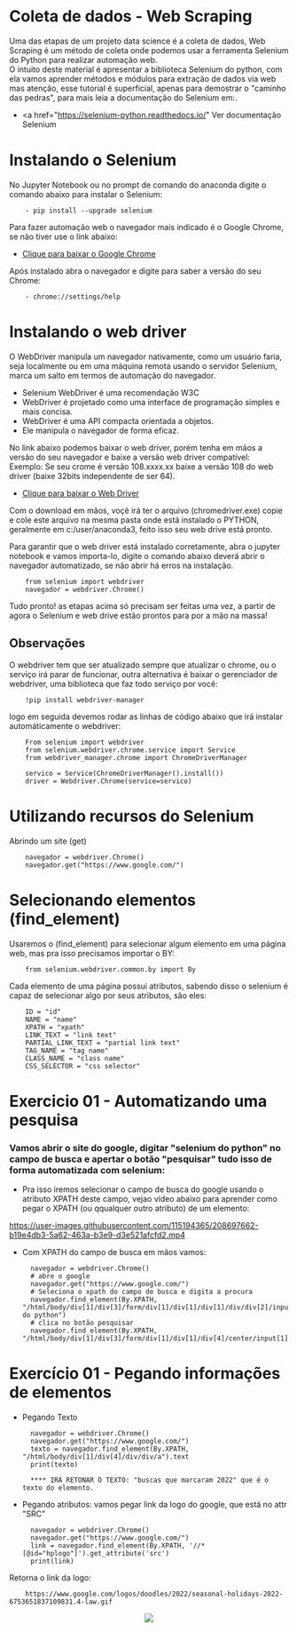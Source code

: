 # Coleta de dados - Web Scraping

Uma das etapas de um projeto data science é a coleta de dados, Web Scraping é um método de coleta onde podemos usar a ferramenta Selenium do Python para realizar automação web.<br>
O intuito deste material é apresentar a biblioteca Selenium do python, com ela vamos aprender métodos e módulos para extração de dados via web mas atenção, esse tutorial é superficial, apenas para demostrar o "caminho das pedras", para mais leia a documentação do Selenium em:.<br>
- <a href="https://selenium-python.readthedocs.io/" Ver documentação Selenium</a>

# Instalando o Selenium

No Jupyter Notebook ou no prompt de comando do anaconda digite o comando abaixo para instalar o Selenium:

        - pip install --upgrade selenium
        
Para fazer automação web o navegador mais indicado é o Google Chrome, se não tiver use o link abaixo:

- <a href="https://www.google.com/chrome/"> Clique para baixar o Google Chrome</a>

Após instalado abra o navegador e digite para saber a versão do seu Chrome:

        - chrome://settings/help

# Instalando o web driver

O WebDriver manipula um navegador nativamente, como um usuário faria, seja localmente ou em uma máquina remota usando o servidor Selenium, marca um salto em termos de automação do navegador.<br>
- Selenium WebDriver é uma recomendação W3C
- WebDriver é projetado como uma interface de programação simples e mais concisa.
- WebDriver é uma API compacta orientada a objetos. 
- Ele manipula o navegador de forma eficaz.

No link abaixo podemos baixar o web driver, porém tenha em mãos a versão do seu navegador e baixe a versão web driver compatível:<br>
Exemplo: Se seu crome é versão 108.xxxx.xx baixe a versão 108 do web driver (baixe 32bits independente de ser 64).

- <a href="https://chromedriver.chromium.org/downloads"> Clique para baixar o Web Driver</a>

Com o download em mãos, voçê irá ter o arquivo (chromedriver.exe) copie e cole este arquivo na mesma pasta onde está instalado o PYTHON, geralmente em c:/user/anaconda3, feito isso seu web drive está pronto.<br>

Para garantir que o web driver está instalado corretamente, abra o jupyter notebook e vamos importa-lo, digite o comando abaixo deverá abrir o navegador automatizado, se não abrir há erros na instalação.

        from selenium import webdriver
        navegador = webdriver.Chrome()

Tudo pronto! as etapas acima só precisam ser feitas uma vez, a partir de agora o Selenium e web drive estão prontos para por a mão na massa!

## Observações
O webdriver tem que ser atualizado sempre que atualizar o chrome, ou o serviço irá parar de funcionar, outra alternativa é baixar o gerenciador de webdriver, uma biblioteca que faz todo serviço por você:

        !pip install webdriver-manager

logo em seguida devemos rodar as linhas de código abaixo que irá instalar automáticamente o webdriver:

        From selenium import webdriver
        from selenium.webdriver.chrome.service import Service
        from webdriver_manager.chrome import ChromeDriverManager

        servico = Service(ChromeDriverManager().install())
        driver = Webdriver.Chrome(service=servico)

# Utilizando recursos do Selenium

Abrindo um site (get)

        navegador = webdriver.Chrome()
        navegador.get("https://www.google.com/")
     
 # Selecionando elementos (find_element)
Usaremos o (find_element) para selecionar algum elemento em uma página web, mas pra isso precisamos importar o BY:<Br>

        from selenium.webdriver.common.by import By
        
Cada elemento de uma página possui atributos, sabendo disso o selenium é capaz de selecionar algo por seus atributos, são eles:
       
        ID = "id"
        NAME = "name"
        XPATH = "xpath"
        LINK_TEXT = "link text"
        PARTIAL_LINK_TEXT = "partial link text"
        TAG_NAME = "tag name"
        CLASS_NAME = "class name"
        CSS_SELECTOR = "css selector"
        
# Exercicio 01 - Automatizando uma pesquisa
### Vamos abrir o site do google, digitar "selenium do python" no campo de busca e apertar o botão "pesquisar" tudo isso de forma automatizada com selenium:
        
- Pra isso iremos selecionar o campo de busca do google usando o atributo XPATH deste campo, vejao vídeo abaixo para aprender como pegar o XPATH (ou qqualquer outro atributo) de um elemento:
        
https://user-images.githubusercontent.com/115194365/208697662-b19e4db3-5a62-463a-b3e9-d3e521afcfd2.mp4

- Com XPATH do campo de busca em mãos vamos:
        
        navegador = webdriver.Chrome()
        # abre o google
        navegador.get("https://www.google.com/")
        # Seleciona o xpath do campo de busca e digita a procura
        navegador.find_element(By.XPATH, "/html/body/div[1]/div[3]/form/div[1]/div[1]/div[1]/div/div[2]/input").send_keys("selenium do python")
        # clica no botão pesquisar
        navegador.find_element(By.XPATH, "/html/body/div[1]/div[3]/form/div[1]/div[1]/div[4]/center/input[1]").click()

# Exercício 01 - Pegando informações de elementos
- Pegando Texto

        navegador = webdriver.Chrome()
        navegador.get("https://www.google.com/")
        texto = navegador.find_element(By.XPATH, "/html/body/div[1]/div[4]/div/div/a").text
        print(texto)
        
        **** IRÁ RETONAR O TEXTO: "buscas que marcaram 2022" que é o texto do elemento.

- Pegando atributos: vamos pegar link da logo do google, que está no attr "SRC"
        
        navegador = webdriver.Chrome()
        navegador.get("https://www.google.com/")
        link = navegador.find_element(By.XPATH, '//*[@id="hplogo"]').get_attribute('src')
        print(link)
        
Retorna o link da logo:
        
        https://www.google.com/logos/doodles/2022/seasonal-holidays-2022-6753651837109831.4-law.gif
<p align="center">
        <img src="https://www.google.com/logos/doodles/2022/seasonal-holidays-2022-6753651837109831.4-law.gif"/>
</p>   
        

